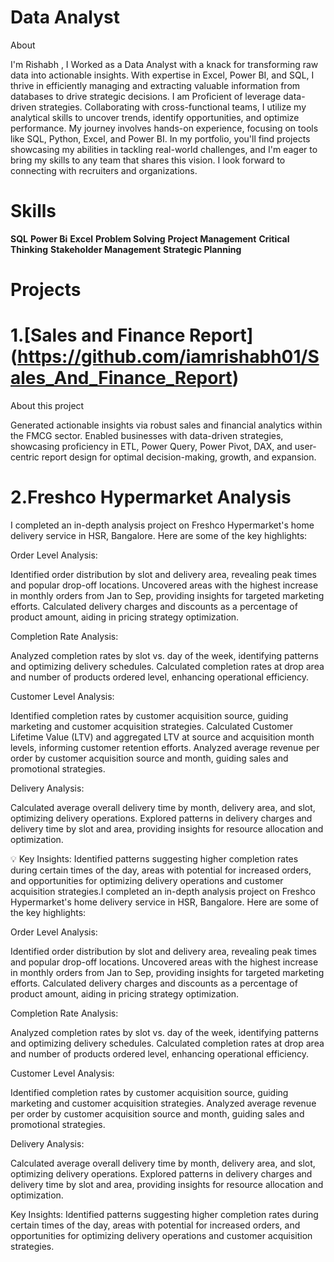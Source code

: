 # Data Analyst 

About

I'm Rishabh , I Worked as a Data Analyst with a knack for transforming raw data into actionable insights. With expertise in Excel, Power BI, and SQL, I thrive in efficiently managing and extracting valuable information from databases to drive strategic decisions. I am Proficient of leverage data-driven strategies. Collaborating with cross-functional teams, I utilize my analytical skills to uncover trends, identify opportunities, and optimize performance. My journey involves hands-on experience, focusing on tools like SQL, Python, Excel, and Power BI. In my portfolio, you'll find projects showcasing my abilities in tackling real-world challenges, and I'm eager to bring my skills to any team that shares this vision. I look forward to connecting with recruiters and organizations.

# Skills

**SQL**  **Power Bi**  **Excel** 
**Problem Solving**  **Project Management** 
**Critical Thinking**  **Stakeholder Management**  **Strategic Planning** 

# Projects

# 1.[Sales and Finance Report] (https://github.com/iamrishabh01/Sales_And_Finance_Report)

About this project

Generated actionable insights via robust sales and financial analytics within the FMCG sector. Enabled businesses with data-driven strategies, showcasing proficiency in ETL, Power Query, Power Pivot, DAX, and user-centric report design for optimal decision-making, growth, and expansion.


# 2.Freshco Hypermarket Analysis

I completed an in-depth analysis project on Freshco Hypermarket's home delivery service in HSR, Bangalore. Here are some of the key highlights:

Order Level Analysis:

Identified order distribution by slot and delivery area, revealing peak times and popular drop-off locations.
Uncovered areas with the highest increase in monthly orders from Jan to Sep, providing insights for targeted marketing efforts.
Calculated delivery charges and discounts as a percentage of product amount, aiding in pricing strategy optimization.

Completion Rate Analysis:

Analyzed completion rates by slot vs. day of the week, identifying patterns and optimizing delivery schedules.
Calculated completion rates at drop area and number of products ordered level, enhancing operational efficiency.

Customer Level Analysis:

Identified completion rates by customer acquisition source, guiding marketing and customer acquisition strategies.
Calculated Customer Lifetime Value (LTV) and aggregated LTV at source and acquisition month levels, informing customer retention efforts.
Analyzed average revenue per order by customer acquisition source and month, guiding sales and promotional strategies.

Delivery Analysis:

Calculated average overall delivery time by month, delivery area, and slot, optimizing delivery operations.
Explored patterns in delivery charges and delivery time by slot and area, providing insights for resource allocation and optimization.

💡 Key Insights: Identified patterns suggesting higher completion rates during certain times of the day, areas with potential for increased orders, and opportunities for optimizing delivery operations and customer acquisition strategies.I completed an in-depth analysis project on Freshco Hypermarket's home delivery service in HSR, Bangalore. Here are some of the key highlights:

Order Level Analysis:

Identified order distribution by slot and delivery area, revealing peak times and popular drop-off locations.
Uncovered areas with the highest increase in monthly orders from Jan to Sep, providing insights for targeted marketing efforts.
Calculated delivery charges and discounts as a percentage of product amount, aiding in pricing strategy optimization.

Completion Rate Analysis:

Analyzed completion rates by slot vs. day of the week, identifying patterns and optimizing delivery schedules.
Calculated completion rates at drop area and number of products ordered level, enhancing operational efficiency.

Customer Level Analysis:

Identified completion rates by customer acquisition source, guiding marketing and customer acquisition strategies.
Analyzed average revenue per order by customer acquisition source and month, guiding sales and promotional strategies.

Delivery Analysis:

Calculated average overall delivery time by month, delivery area, and slot, optimizing delivery operations.
Explored patterns in delivery charges and delivery time by slot and area, providing insights for resource allocation and optimization.

Key Insights: Identified patterns suggesting higher completion rates during certain times of the day, areas with potential for increased orders, and opportunities for optimizing delivery operations and customer acquisition strategies.
